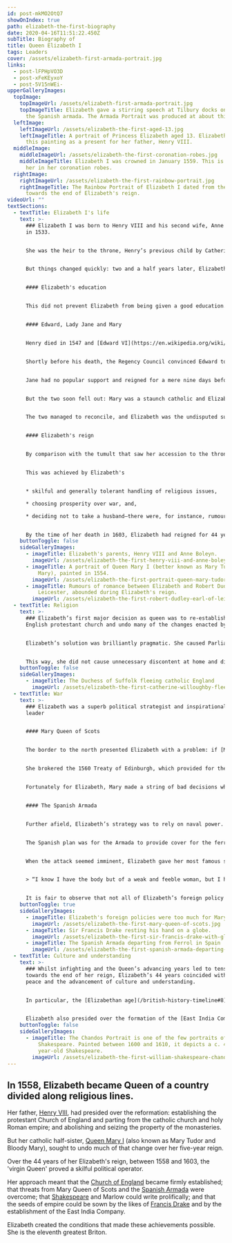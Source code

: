 ```yaml
---
id: post-mkMO2OtQ7
showOnIndex: true
path: elizabeth-the-first-biography
date: 2020-04-16T11:51:22.450Z
subTitle: Biography of
title: Queen Elizabeth I
tags: Leaders
cover: /assets/elizabeth-first-armada-portrait.jpg
links:
  - post-lFPHpVO3D
  - post-xFeKEyxoY
  - post-5V15nWEi-
upperGalleryImages:
  topImage:
    topImageUrl: /assets/elizabeth-first-armada-portrait.jpg
    topImageTitle: Elizabeth gave a stirring speech at Tilbury docks on the eve of
      the Spanish armada. The Armada Portrait was produced at about this time.
  leftImage:
    leftImageUrl: /assets/elizabeth-the-first-aged-13.jpg
    leftImageTitle: A portrait of Princess Elizabeth aged 13. Elizabeth commissioned
      this painting as a present for her father, Henry VIII.
  middleImage:
    middleImageUrl: /assets/elizabeth-the-first-coronation-robes.jpg
    middleImageTitle: Elizabeth I was crowned in January 1559. This is a portrait of
      her in her coronation robes.
  rightImage:
    rightImageUrl: /assets/elizabeth-the-first-rainbow-portrait.jpg
    rightImageTitle: The Rainbow Portrait of Elizabeth I dated from the early 1600s,
      towards the end of Elizabeth's reign.
videoUrl: ""
textSections:
  - textTitle: Elizabeth I's life
    text: >-
      ### Elizabeth I was born to Henry VIII and his second wife, Anne Boleyn,
      in 1533.


      She was the heir to the throne, Henry’s previous child by Catherine of Aragon (Elizabeth's half sister, Mary) having lost her position on the annulment of Henry’s first marriage.


      But things changed quickly: two and a half years later, Elizabeth’s mother was executed by Henry for treason and her parents’ marriage annulled. And then, in 1537, Jane Seymour (Henry’s third wife) gave birth to Prince Edward. Elizabeth’s claim to the throne looked precarious indeed.


      #### Elizabeth's education


      This did not prevent Elizabeth from being given a good education. She was taught French, Flemish, Italian, Spanish and Latin and has been described as one of the best-educated women of her generation. And, by 1543, Henry had warmed towards his two daughters so much that he had Parliament enact the Succession to the Crown Act 1543. This statute reinstated Mary and then Elizabeth to the line of succession, behind Edward.


      #### Edward, Lady Jane and Mary


      Henry died in 1547 and [Edward VI](https://en.wikipedia.org/wiki/Edward_VI_of_England) became king at the age of nine, with decisions taken by the Regency Council whilst Edward was a minor. But Edward never reached majority, dying at the age of 15 in 1553.


      Shortly before his death, the Regency Council convinced Edward to exclude Mary and Elizabeth from succeeding him in favour of [Lady Jane Grey](https://en.wikipedia.org/wiki/Lady_Jane_Grey). The thinking was that Mary would reverse Edward’s religious reforms and reinstate catholic doctrine.


      Jane had no popular support and reigned for a mere nine days before Mary was proclaimed queen (predictably, Lady Jane was executed). When Mary rode to London to be crowned, Elizabeth was by her side.


      But the two soon fell out: Mary was a staunch catholic and Elizabeth a protestant. The next year, 1554, [Queen Mary I](https://en.wikipedia.org/wiki/Mary_I_of_England) (better known as Mary Tudor and Bloody Mary for her persecution of protestants) arrested Elizabeth on suspicion of involvement in an uprising against her and placed her under house arrest for almost a year: at times Elizabeth thought she would be executed within hours.


      The two managed to reconcile, and Elizabeth was the undisputed successor on Mary’s death in 1558.


      #### Elizabeth's reign


      By comparison with the tumult that saw her accession to the throne, Elizabeth’s reign was characterised by relative peace and advancement in understanding and culture.


      This was achieved by Elizabeth's


      * skilful and generally tolerant handling of religious issues,

      * choosing prosperity over war, and,

      * deciding not to take a husband—there were, for instance, rumours that the nobility would rise against her if she married her childhood friend and favourite, [Robert Dudley](https://en.wikipedia.org/wiki/Robert_Dudley,_1st_Earl_of_Leicester) the Earl of Leicester, and Elizabeth at times seems to have encouraged people to think she was a virgin.


      By the time of her death in 1603, Elizabeth had reigned for 44 years.
    buttonToggle: false
    sideGalleryImages:
      - imageTitle: Elizabeth's parents, Henry VIII and Anne Boleyn.
        imageUrl: /assets/elizabeth-the-first-henry-viii-and-anne-boleyn.jpg
      - imageTitle: A portrait of Queen Mary I (better known as Mary Tudor or Bloody
          Mary), painted in 1554.
        imageUrl: /assets/elizabeth-the-first-portrait-queen-mary-tudor-1554.jpg
      - imageTitle: Rumours of romance between Elizabeth and Robert Dudley, the Earl of
          Leicester, abounded during Elizabeth's reign.
        imageUrl: /assets/elizabeth-the-first-robert-dudley-earl-of-leicester.jpg
  - textTitle: Religion
    text: >-
      ### Elizabeth’s first major decision as queen was to re-establish the
      English protestant church and undo many of the changes enacted by Mary.


      Elizabeth’s solution was brilliantly pragmatic. She caused Parliament to enact the [Act of Supremacy](https://en.wikipedia.org/wiki/Act_of_Supremacy_1558) of 1558, which required all those in public office to swear loyalty to her as the Supreme Governor of the Church of England. But for some considerable time she practiced religious tolerance.


      This way, she did not cause unnecessary discontent at home and did not incite an invasion from abroad, all the while dissipating the power of Catholics who could not, if they refused to swear the oath of allegiance, hold important office.
    buttonToggle: false
    sideGalleryImages:
      - imageTitle: The Duchess of Suffolk fleeing catholic England
        imageUrl: /assets/elizabeth-the-first-catherine-willoughby-fleeing-catholic-england.jpg
  - textTitle: War
    text: >-
      ### Elizabeth was a superb political strategist and inspirational wartime
      leader


      #### Mary Queen of Scots


      The border to the north presented Elizabeth with a problem: if [Mary Queen of Scots](https://en.wikipedia.org/wiki/Mary,_Queen_of_Scots) sided with the French, Scotland would be an excellent staging post for an invading army.


      She brokered the 1560 Treaty of Edinburgh, which provided for the withdrawal of both French and English troops from Scotland and also recognised Elizabeth’s right to rule England. But the treaty was signed in Mary’s absence, and she later refused to ratify it.


      Fortunately for Elizabeth, Mary made a string of bad decisions which led to her renouncing the Scottish throne in 1567 in favour of her one-year old son and fleeing to England. Elizabeth seized the opportunity: Mary was held under house arrest for almost 19 years and eventually found guilty of treason and executed in Fortheringhay Castle in 1587.


      #### The Spanish Armada


      Further afield, Elizabeth’s strategy was to rely on naval power. [Sir Francis Drake](https://en.wikipedia.org/wiki/Francis_Drake) was responsible for successful attacks on the Spanish fleet in the Caribbean and Cadiz between 1585 and 1587. Drake was again pressed into action when the Spanish Armada was launched in 1588.


      The Spanish plan was for the Armada to provide cover for the ferrying of up to 55,000 soldiers from the Spanish Netherlands to London. But a combination of bad weather, poor tactical decisions by the [Duke of Medina](https://en.wikipedia.org/wiki/Alonso_P%C3%A9rez_de_Guzm%C3%A1n,_7th_Duke_of_Medina_Sidonia) and dogged defence led by Drake forced the Armada into the North Sea. The fleet suffered heavy losses as it sailed around Scotland and to the west of Ireland in an attempt to return to Spain.


      When the attack seemed imminent, Elizabeth gave her most famous speech at Tilbury. She said:


      > “I know I have the body but of a weak and feeble woman, but I have the heart and stomach of a king, and of a King of England too, and think foul scorn that Parma or Spain, or any Prince of Europe should dare to invade the borders of my realm.”


      It is fair to observe that not all of Elizabeth’s foreign policy was as successful. She presided over ill-equipped and unsuccessful incursions into France; was half-hearted in her support of other Protestant nations; and was ruthless in her suppression of the Irish.
    buttonToggle: true
    sideGalleryImages:
      - imageTitle: Elizabeth's foreign policies were too much for Mary Queen of Scots
        imageUrl: /assets/elizabeth-the-first-mary-queen-of-scots.jpg
      - imageTitle: Sir Francis Drake resting his hand on a globe.
        imageUrl: /assets/elizabeth-the-first-sir-francis-drake-with-globe.jpg
      - imageTitle: The Spanish Armada departing from Ferrol in Spain
        imageUrl: /assets/elizabeth-the-first-spanish-armada-departing-spain.jpg
  - textTitle: Culture and understanding
    text: >-
      ### Whilst infighting and the Queen’s advancing years led to tensions
      towards the end of her reign, Elizabeth’s 44 years coincided with relative
      peace and the advancement of culture and understanding.


      In particular, the [Elizabethan age](/british-history-timeline#8) (or the 'golden age') saw some of the great names in English literature ([Shakespeare](/william-shakespeare-biography) and Marlow first amongst them) and the exploration of the globe (by, in particular, [Drake’s](/sir-francis-drake-biography) 1577-80 circumnavigation).


      Elizabeth also presided over the formation of the [East India Company](https://en.wikipedia.org/wiki/East_India_Company) in 1600, an important milestone in the establishment of the British Empire.
    buttonToggle: false
    sideGalleryImages:
      - imageTitle: The Chandos Portrait is one of the few portraits of William
          Shakespeare. Painted between 1600 and 1610, it depicts a c. 40
          year-old Shakespeare.
        imageUrl: /assets/elizabeth-the-first-william-shakespeare-chandos-portrait.jpg
---
```

## In 1558, Elizabeth became Queen of a country divided along religious lines.

Her father, [Henry VIII](/elizabeth-the-first-biography#1), had presided over the reformation: establishing the protestant Church of England and parting from the catholic church and holy Roman empire; and abolishing and seizing the property of the monasteries.

But her catholic half-sister, [Queen Mary I](/elizabeth-the-first-biography#1) (also known as Mary Tudor and Bloody Mary), sought to undo much of that change over her five-year reign.

Over the 44 years of her Elizabeth's reign, between 1558 and 1603, the 'virgin Queen' proved a skilful political operator.

Her approach meant that the [Church of England](/elizabeth-the-first-biography#2) became firmly established; that threats from Mary Queen of Scots and the [Spanish Armada](/elizabeth-the-first-biography#3) were overcome; that [Shakespeare](/william-shakespeare-biography) and Marlow could write prolifically; and that the seeds of empire could be sown by the likes of [Francis Drake](/elizabeth-the-first-biography#4) and by the establishment of the East India Company.

Elizabeth created the conditions that made these achievements possible. She is the eleventh greatest Briton.